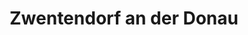 ---
title: Zwentendorf an der Donau
url: /zwentendorf-an-der-donau/
latitude: 48.339
longitude: 15.905
---